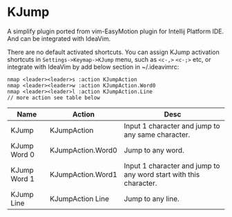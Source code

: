 # KJump

A simplify plugin ported from vim-EasyMotion plugin for Intellij Platform IDE. And can be integrated with IdeaVim.

There are no default activated shortcuts. You can assign KJump activation shortcuts in `Settings->Keymap->KJump` menu, such as `<c-,>` `<c-;>` etc, or integrate with IdeaVim by add below section in ~/.ideavimrc:

```vimrc
nmap <leader><leader>s :action KJumpAction
nmap <leader><leader>w :action KJumpAction.Word0
nmap <leader><leader>l :action KJumpAction.Line
// more action see table below
```

| Name         | Action            | Desc                                                              |
|--------------|-------------------|-------------------------------------------------------------------|
| KJump        | KJumpAction       | Input 1 character and jump to any same character.                 |
| KJump Word 0 | KJumpAction.Word0 | Jump to any word.                                                 |
| KJump Word 1 | KJumpAction.Word1 | Input 1 character and jump to any word start with this character. |
| KJump Line   | KJumpAction Line  | Jump to any line.                                                 |

